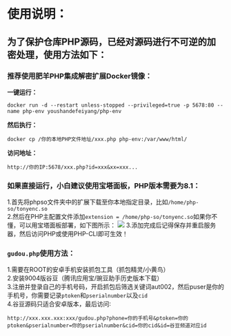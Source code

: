 # **使用说明：**
## **为了保护仓库PHP源码，已经对源码进行不可逆的加密处理，使用方法如下：**
### **推荐使用肥羊PHP集成解密扩展Docker镜像：**  
**一键运行：**  
```
docker run -d --restart unless-stopped --privileged=true -p 5678:80 --name php-env youshandefeiyang/php-env
```  
**然后执行：**   
```
docker cp /你的本地PHP文件地址/xxx.php php-env:/var/www/html/
```   
**访问地址：**
```
http://你的IP:5678/xxx.php?id=xxx&xx=xxx...
```
### **如果直接运行，小白建议使用宝塔面板，PHP版本需要为8.1：**  
1.首先将phpso文件夹中的扩展下载至你本地指定目录，比如`/home/php-so/tonyenc.so`  
2.然后在PHP主配置文件添加`extension = /home/php-so/tonyenc.so`如果你不懂，可以用宝塔面板部署，如下图所示：
![](https://raw.githubusercontent.com/youshandefeiyang/IPTV/main/logo/jiami.jpg)
3.添加完成后记得保存并重启服务器，然后访问PHP或使用PHP-CLI即可生效！  
### `gudou.php`使用方法：  
1.需要在ROOT的安卓手机安装抓包工具（抓包精灵/小黄鸟）  
2.安装9004版谷豆（腾讯应用宝/豌豆助手历史版本下载）  
3.注册并登录自己的手机号码，开启抓包后筛选关键词aut002，然后puser是你的手机号，你需要记录`ptoken`和`pserialnumber`以及`cid`  
4.谷豆源码只适合安卓版本，最后访问∶  
```
http://xxx.xxx.xxx:xxx/gudou.php?phone=你的手机号&ptoken=你的ptoken&pserialnumber=你的pserialnumber&cid=你的cid&id=谷豆频道对应id
```
